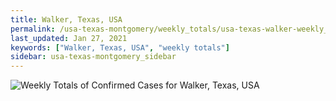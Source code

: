 ```yaml
---
title: Walker, Texas, USA
permalink: /usa-texas-montgomery/weekly_totals/usa-texas-walker-weekly_totals.html
last_updated: Jan 27, 2021
keywords: ["Walker, Texas, USA", "weekly totals"]
sidebar: usa-texas-montgomery_sidebar
---
```


![Weekly Totals of Confirmed Cases for Walker, Texas, USA](/covid_tracker/images/graphs/usa-texas-walker-weekly_totals_graph.png)
